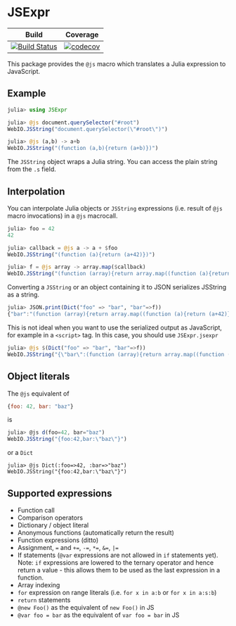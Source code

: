 # JSExpr

| Build | Coverage |
|-------|----------|
| [![Build Status](https://travis-ci.org/JuliaGizmos/JSExpr.jl.svg?branch=master)](https://travis-ci.org/JuliaGizmos/JSExpr.jl) | [![codecov](https://codecov.io/gh/JuliaGizmos/JSExpr.jl/branch/master/graph/badge.svg)](https://codecov.io/gh/JuliaGizmos/JSExpr.jl)

This package provides the `@js` macro which translates a Julia expression to JavaScript.

## Example

```julia
julia> using JSExpr

julia> @js document.querySelector("#root")
WebIO.JSString("document.querySelector(\"#root\")")

julia> @js (a,b) -> a+b
WebIO.JSString("(function (a,b){return (a+b)})")
```

The `JSString` object wraps a Julia string. You can access the plain string from the `.s` field.

## Interpolation

You can interpolate Julia objects or `JSString` expressions (i.e. result of `@js` macro invocations) in a `@js` macrocall.

```julia
julia> foo = 42
42

julia> callback = @js a -> a + $foo
WebIO.JSString("(function (a){return (a+42)})")

julia> f = @js array -> array.map($callback)
WebIO.JSString("(function (array){return array.map((function (a){return (a+42)}))})")
```

Converting a `JSString` or an object containing it to JSON serializes JSString as a string.

```julia
julia> JSON.print(Dict("foo" => "bar", "bar"=>f))
{"bar":"(function (array){return array.map((function (a){return (a+42)}))})","foo":"bar"}
```
This is not ideal when you want to use the serialized output as JavaScript, for example in a `<script>` tag. In this case, you should use `JSExpr.jsexpr`

```julia
julia> @js $(Dict("foo" => "bar", "bar"=>f))
WebIO.JSString("{\"bar\":(function (array){return array.map((function (a){return (a+42)}))}),\"foo\":\"bar\"}")
```

## Object literals

The `@js` equivalent of

```js
{foo: 42, bar: "baz"}
```

is

```js
julia> @js d(foo=42, bar="baz")
WebIO.JSString("{foo:42,bar:\"baz\"}")
```

or a `Dict`

```
julia> @js Dict(:foo=>42, :bar=>"baz")
WebIO.JSString("{foo:42,bar:\"baz\"}")
```

## Supported expressions

- Function call
- Comparison operators
- Dictionary / object literal
- Anonymous functions (automatically return the result)
- Function expressions (ditto)
- Assignment, `=` and `+=`, `-=`, `*=`, `&=`, `|=`
- If statements (`@var` expressions are not allowed in `if` statements yet). Note: `if` expressions are lowered to the ternary operator and hence return a value - this allows them to be used as the last expression in a function.
- Array indexing
- `for` expression on range literals (i.e. `for x in a:b` or `for x in a:s:b`)
- `return` statements
- `@new Foo()` as the equivalent of `new Foo()` in JS
- `@var foo = bar` as the equivalent of `var foo = bar` in JS
